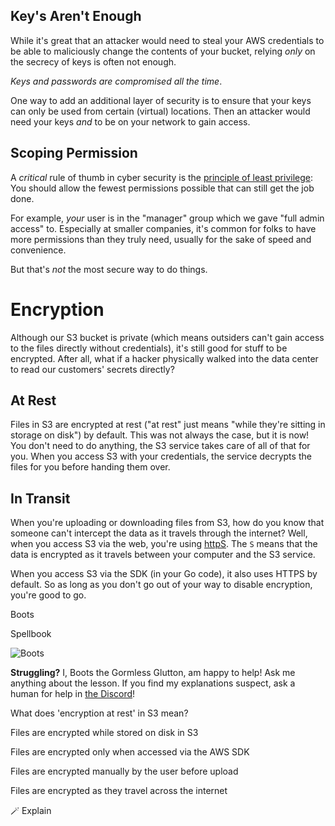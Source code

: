 ## Key's Aren't Enough
While it's great that an attacker would need to steal your AWS credentials to be able to maliciously change the contents of your bucket, relying _only_ on the secrecy of keys is often not enough.

_Keys and passwords are compromised all the time_.

One way to add an additional layer of security is to ensure that your keys can only be used from certain (virtual) locations. Then an attacker would need your keys _and_ to be on your network to gain access.

## Scoping Permission

A _critical_ rule of thumb in cyber security is the [principle of least privilege](https://en.wikipedia.org/wiki/Principle_of_least_privilege): You should allow the fewest permissions possible that can still get the job done.

For example, _your_ user is in the "manager" group which we gave "full admin access" to. Especially at smaller companies, it's common for folks to have more permissions than they truly need, usually for the sake of speed and convenience.

But that's _not_ the most secure way to do things.

# Encryption

Although our S3 bucket is private (which means outsiders can't gain access to the files directly without credentials), it's still good for stuff to be encrypted. After all, what if a hacker physically walked into the data center to read our customers' secrets directly?

## At Rest

Files in S3 are encrypted at rest ("at rest" just means "while they're sitting in storage on disk") by default. This was not always the case, but it is now! You don't need to do anything, the S3 service takes care of all of that for you. When you access S3 with your credentials, the service decrypts the files for you before handing them over.

## In Transit

When you're uploading or downloading files from S3, how do you know that someone can't intercept the data as it travels through the internet? Well, when you access S3 via the web, you're using [httpS](https://en.wikipedia.org/wiki/HTTPS). The `S` means that the data is encrypted as it travels between your computer and the S3 service.

When you access S3 via the SDK (in your Go code), it also uses HTTPS by default. So as long as you don't go out of your way to disable encryption, you're good to go.

Boots

Spellbook

![Boots](https://www.boot.dev/_nuxt/new_boots_profile.DriFHGho.webp)

**Struggling?** I, Boots the Gormless Glutton, am happy to help! Ask me anything about the lesson. If you find my explanations suspect, ask a human for help in [the Discord](https://boot.dev/community)!

What does 'encryption at rest' in S3 mean?

Files are encrypted while stored on disk in S3

Files are encrypted only when accessed via the AWS SDK

Files are encrypted manually by the user before upload

Files are encrypted as they travel across the internet

🪄 Explain